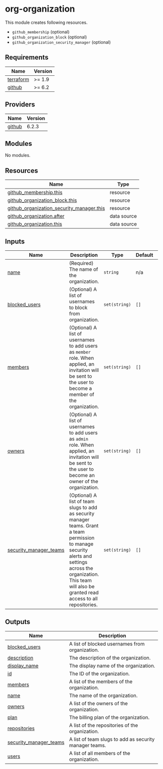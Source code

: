 # org-organization

This module creates following resources.

- `github_membership` (optional)
- `github_organization_block` (optional)
- `github_organization_security_manager` (optional)

<!-- BEGIN_TF_DOCS -->
## Requirements

| Name | Version |
|------|---------|
| <a name="requirement_terraform"></a> [terraform](#requirement\_terraform) | >= 1.9 |
| <a name="requirement_github"></a> [github](#requirement\_github) | >= 6.2 |

## Providers

| Name | Version |
|------|---------|
| <a name="provider_github"></a> [github](#provider\_github) | 6.2.3 |

## Modules

No modules.

## Resources

| Name | Type |
|------|------|
| [github_membership.this](https://registry.terraform.io/providers/integrations/github/latest/docs/resources/membership) | resource |
| [github_organization_block.this](https://registry.terraform.io/providers/integrations/github/latest/docs/resources/organization_block) | resource |
| [github_organization_security_manager.this](https://registry.terraform.io/providers/integrations/github/latest/docs/resources/organization_security_manager) | resource |
| [github_organization.after](https://registry.terraform.io/providers/integrations/github/latest/docs/data-sources/organization) | data source |
| [github_organization.this](https://registry.terraform.io/providers/integrations/github/latest/docs/data-sources/organization) | data source |

## Inputs

| Name | Description | Type | Default | Required |
|------|-------------|------|---------|:--------:|
| <a name="input_name"></a> [name](#input\_name) | (Required) The name of the organization. | `string` | n/a | yes |
| <a name="input_blocked_users"></a> [blocked\_users](#input\_blocked\_users) | (Optional) A list of usernames to block from organization. | `set(string)` | `[]` | no |
| <a name="input_members"></a> [members](#input\_members) | (Optional) A list of usernames to add users as `member` role. When applied, an invitation will be sent to the user to become a member of the organization. | `set(string)` | `[]` | no |
| <a name="input_owners"></a> [owners](#input\_owners) | (Optional) A list of usernames to add users as `admin` role. When applied, an invitation will be sent to the user to become an owner of the organization. | `set(string)` | `[]` | no |
| <a name="input_security_manager_teams"></a> [security\_manager\_teams](#input\_security\_manager\_teams) | (Optional) A list of team slugs to add as security manager teams. Grant a team permission to manage security alerts and settings across the organization. This team will also be granted read access to all repositories. | `set(string)` | `[]` | no |

## Outputs

| Name | Description |
|------|-------------|
| <a name="output_blocked_users"></a> [blocked\_users](#output\_blocked\_users) | A list of blocked usernames from organization. |
| <a name="output_description"></a> [description](#output\_description) | The description of the organization. |
| <a name="output_display_name"></a> [display\_name](#output\_display\_name) | The display name of the organization. |
| <a name="output_id"></a> [id](#output\_id) | The ID of the organization. |
| <a name="output_members"></a> [members](#output\_members) | A list of the members of the organization. |
| <a name="output_name"></a> [name](#output\_name) | The name of the organization. |
| <a name="output_owners"></a> [owners](#output\_owners) | A list of the owners of the organization. |
| <a name="output_plan"></a> [plan](#output\_plan) | The billing plan of the organization. |
| <a name="output_repositories"></a> [repositories](#output\_repositories) | A list of the repositories of the organization. |
| <a name="output_security_manager_teams"></a> [security\_manager\_teams](#output\_security\_manager\_teams) | A list of team slugs to add as security manager teams. |
| <a name="output_users"></a> [users](#output\_users) | A list of all members of the organization. |
<!-- END_TF_DOCS -->
